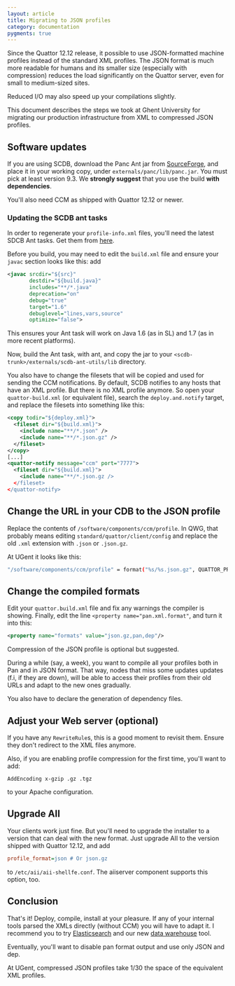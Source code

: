 ```yaml
---
layout: article
title: Migrating to JSON profiles
category: documentation
pygments: true
---
```


Since the Quattor 12.12 release, it possible to use JSON-formatted
machine profiles instead of the standard XML profiles.  The JSON
format is much more readable for humans and its smaller size
(especially with compression) reduces the load significantly on the
Quattor server, even for small to medium-sized sites.

Reduced I/O may also speed up your compilations slightly.

This document describes the steps we took at Ghent University for
migrating our production infrastructure from XML to compressed JSON
profiles.

## Software updates

If you are using SCDB, download the Panc Ant jar from
[SourceForge](https://sourceforge.net/projects/quattor/files/panc/),
and place it in your working copy, under
`externals/panc/lib/panc.jar`.  You must pick at least version 9.3.
We **strongly suggest** that you use the build **with dependencies**.

You'll also need CCM as shipped with Quattor 12.12 or newer.

### Updating the SCDB ant tasks

In order to regenerate your `profile-info.xml` files, you'll need the
latest SDCB Ant tasks.  Get them from
[here](https://svn.lal.in2p3.fr/LCG/QWG/scdb-ant-utils/tags/9.0.1/).

Before you build, you may need to edit the `build.xml` file and ensure
your `javac` section looks like this: add

```xml
<javac srcdir="${src}"
       destdir="${build.java}"
       includes="**/*.java"
       deprecation="on"
       debug="true"
       target="1.6"
       debuglevel="lines,vars,source"
       optimize="false">
```

This ensures your Ant task will work on Java 1.6 (as in SL) and 1.7
(as in more recent platforms).

Now, build the Ant task, with ant, and copy the jar to your
`<scdb-trunk>/externals/scdb-ant-utils/lib` directory.

You also have to change the filesets that will be copied and used for
sending the CCM notifications.  By default, SCDB notifies to any hosts
that have an XML profile.  But there is no XML profile anymore.  So
open your `quattor-build.xml` (or equivalent file), search the
`deploy.and.notify` target, and replace the filesets into something
like this:

```xml
<copy todir="${deploy.xml}">
  <fileset dir="${build.xml}">
    <include name="**/*.json" />
    <include name="**/*.json.gz" />
  </fileset>
</copy>
[...]
<quattor-notify message="ccm" port="7777">
  <fileset dir="${build.xml}">
    <include name="**/*.json.gz />
  </fileset>
</quattor-notify>
```

## Change the URL in your CDB to the JSON profile

Replace the contents of `/software/components/ccm/profile`.  In QWG,
that probably means editing `standard/quattor/client/config` and
replace the old `.xml` extension with `.json` or `.json.gz`.

At UGent it looks like this:

```bash
"/software/components/ccm/profile" = format("%s/%s.json.gz", QUATTOR_PROFILE_URL, OBJECT);
```

## Change the compiled formats

Edit your `quattor.build.xml` file and fix any warnings the compiler
is showing.  Finally, edit the line `<property name="pan.xml.format"`,
and turn it into this:

```xml
<property name="formats" value="json.gz,pan,dep"/>
````

Compression of the JSON profile is optional but suggested.

During a while (say, a week), you want to compile all your profiles
both in Pan and in JSON format.  That way, nodes that miss some
updates updates (f.i, if they are down), will be able to access their
profiles from their old URLs and adapt to the new ones gradually.

You also have to declare the generation of dependency files.

## Adjust your Web server (optional)

If you have any `RewriteRule`s, this is a good moment to revisit
them.  Ensure they don't redirect to the XML files anymore.

Also, if you are enabling profile compression for the first time,
you'll want to add:

    AddEncoding x-gzip .gz .tgz

to your Apache configuration.

## Upgrade AII

Your clients work just fine.  But you'll need to upgrade the installer
to a version that can deal with the new format.  Just upgrade AII to
the version shipped with Quattor 12.12, and add

```ini
profile_format=json # Or json.gz
```

to `/etc/aii/aii-shellfe.conf`.  The aiiserver component supports this
option, too.

## Conclusion

That's it!  Deploy, compile, install at your pleasure.  If any of your
internal tools parsed the XMLs directly (without CCM) you will have to
adapt it.  I recommend you to try
[Elasticsearch](www.elasticsearch.org) and our new
[data warehouse](https://github.com/quattor/data-warehouse) tool.

Eventually, you'll want to disable pan format output and use only
JSON and dep.

At UGent, compressed JSON profiles take 1/30 the space of the
equivalent XML profiles.
